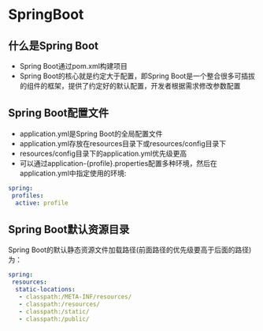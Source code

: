 # SpringBoot

## 什么是Spring Boot

- Spring Boot通过pom.xml构建项目
- Spring Boot的核心就是约定大于配置，即Spring Boot是一个整合很多可插拔的组件的框架，提供了约定好的默认配置，开发者根据需求修改参数配置

## Spring Boot配置文件

- application.yml是Spring Boot的全局配置文件
- application.yml存放在resources目录下或resources/config目录下
- resources/config目录下的application.yml优先级更高
- 可以通过application-{profile}.properties配置多种环境，然后在application.yml中指定使用的环境:

```yml
spring:
 profiles:
  active: profile
```

## Spring Boot默认资源目录

Spring Boot的默认静态资源文件加载路径(前面路径的优先级要高于后面的路径)为：
```yml
spring:
 resources:
  static-locations:
   - classpath:/META-INF/resources/
   - classpath:/resources/
   - classpath:/static/
   - classpath:/public/
```